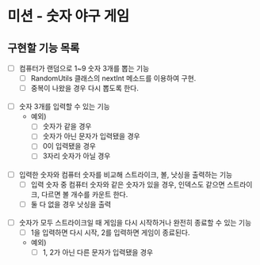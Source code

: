 # 미션 - 숫자 야구 게임

## 구현할 기능 목록

- [ ] 컴퓨터가 랜덤으로 1~9 숫자 3개를 뽑는 기능
    - [ ] RandomUtils 클래스의 nextInt 메소드를 이용하여 구현.
    - [ ] 중복이 나왔을 경우 다시 뽑도록 한다.
<br/><br/>

- [ ] 숫자 3개를 입력할 수 있는 기능
    - 예외) 
        - [ ] 숫자가 같을 경우 
        - [ ] 숫자가 아닌 문자가 입력됐을 경우 
        - [ ] 0이 입력됐을 경우
        - [ ] 3자리 숫자가 아닐 경우
<br/><br/>

- [ ] 입력한 숫자와 컴퓨터 숫자를 비교해 스트라이크, 볼, 낫싱을 출력하는 기능
    - [ ] 입력 숫자 중 컴퓨터 숫자와 같은 숫자가 있을 경우, 인덱스도 같으면 스트라이크, 다르면 볼 개수를 카운트 한다.
    - [ ] 둘 다 없을 경우 낫싱을 출력
<br/><br/>

- [ ] 숫자가 모두 스트라이크일 때 게임을 다시 시작하거나 완전히 종료할 수 있는 기능
    - [ ] 1을 입력하면 다시 시작, 2를 입력하면 게임이 종료된다.
    - 예외) 
        - [ ] 1, 2가 아닌 다른 문자가 입력됐을 경우
